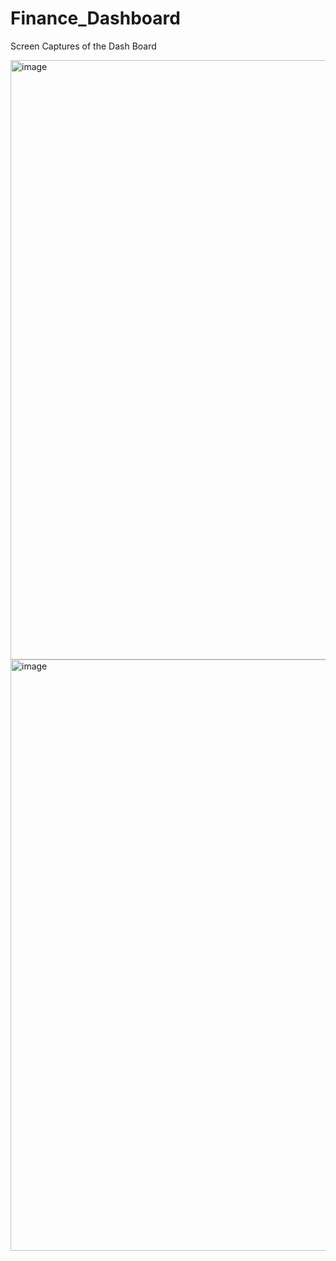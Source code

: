 # Finance_Dashboard

Screen Captures of the Dash Board

<img width="959" alt="image" src="https://github.com/iamavinashk/Finance_Dashboard/assets/72663998/c60ed6df-43d1-43bd-b67c-01915834578a">


<img width="946" alt="image" src="https://github.com/iamavinashk/Finance_Dashboard/assets/72663998/fdb82bab-77a3-49b0-86a2-c288b01ac61c">


